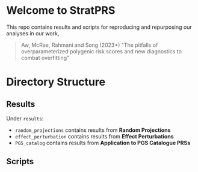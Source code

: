 # Welcome to StratPRS

This repo contains results and scripts for reproducing and repurposing our analyses in our work,

> Aw, McRae, Rahmani and Song (2023+) "The pitfalls of overparameterized polygenic risk scores and new diagnostics to combat overfitting"

# Directory Structure

## Results

Under `results`:
- `random_projections` contains results from **Random Projections**
- `effect_perturbation` contains results from **Effect Perturbations**
- `PGS_catalog` contains results from **Application to PGS Catalogue PRSs**

## Scripts


